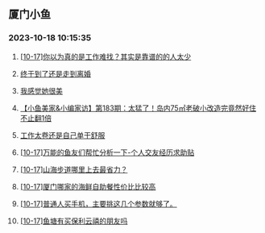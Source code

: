 ## 厦门小鱼 
### 2023-10-18 10:15:35

1. [[10-17]你以为真的是工作难找？其实是靠谱的的人太少](http://bbs.xmfish.com/read-htm-tid-18090363.html)

2. [终于到了还是走到离婚](http://bbs.xmfish.com/read-htm-tid-18090534.html)

3. [我感觉她很美](http://bbs.xmfish.com/read-htm-tid-18090338.html)

4. [【小鱼美家&小编家访】第183期：太猛了！岛内75㎡老破小改造完竟然好住不止翻1倍](http://bbs.xmfish.com/read-htm-tid-18090467.html)

5. [工作太卷还是自己单干舒服](http://bbs.xmfish.com/read-htm-tid-18090444.html)

6. [[10-17]万能的鱼友们帮忙分析一下-个人交友经历求助贴](http://bbs.xmfish.com/read-htm-tid-18090461.html)

7. [[10-17]山海步道哪里上去最省力？](http://bbs.xmfish.com/read-htm-tid-18090391.html)

8. [[10-17]厦门哪家的海鲜自助餐性价比比较高](http://bbs.xmfish.com/read-htm-tid-18090490.html)

9. [[10-17]普通人买手机，主要挑这几个参数就够了。](http://bbs.xmfish.com/read-htm-tid-18090342.html)

10. [[10-17]鱼塘有买保利云禧的朋友吗](http://bbs.xmfish.com/read-htm-tid-18090317.html)

